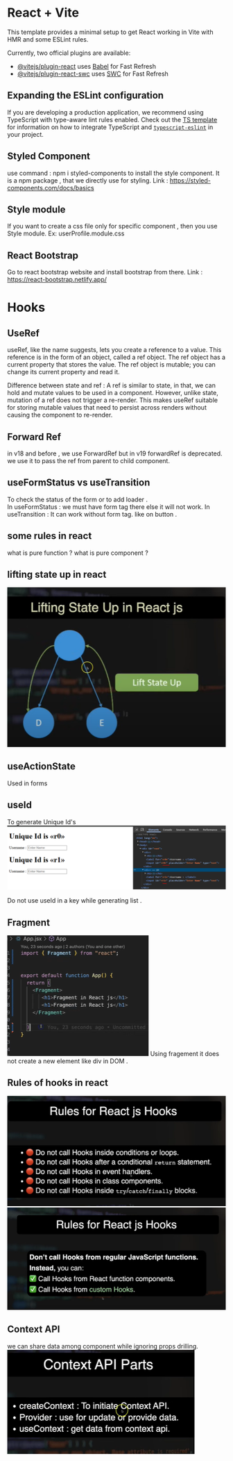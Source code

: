 # React + Vite

This template provides a minimal setup to get React working in Vite with HMR and some ESLint rules.

Currently, two official plugins are available:

- [@vitejs/plugin-react](https://github.com/vitejs/vite-plugin-react/blob/main/packages/plugin-react) uses [Babel](https://babeljs.io/) for Fast Refresh
- [@vitejs/plugin-react-swc](https://github.com/vitejs/vite-plugin-react/blob/main/packages/plugin-react-swc) uses [SWC](https://swc.rs/) for Fast Refresh

## Expanding the ESLint configuration

If you are developing a production application, we recommend using TypeScript with type-aware lint rules enabled. Check out the [TS template](https://github.com/vitejs/vite/tree/main/packages/create-vite/template-react-ts) for information on how to integrate TypeScript and [`typescript-eslint`](https://typescript-eslint.io) in your project.


## Styled Component

use command : npm i styled-components to install the style component.
It is a npm package , that we directly use for styling.
Link : https://styled-components.com/docs/basics


## Style module 

If you want to create a css file only for specific component , then you use Style module. Ex: userProfile.module.css


## React Bootstrap

Go to react bootstrap website and install bootstrap from there.
Link : https://react-bootstrap.netlify.app/

# Hooks 

## UseRef

useRef, like the name suggests, lets you create a reference to a value. This reference is in the form of an object, called a ref object. The ref object has a current property that stores the value. The ref object is mutable; you can change its current property and read it.

Difference between state and ref : 
A ref is similar to state, in that, we can hold and mutate values to be used in a component. However, unlike state, mutation of a ref does not trigger a re-render. This makes useRef suitable for storing mutable values that need to persist across renders without causing the component to re-render.


## Forward Ref 

in v18 and before , we use ForwardRef but in v19 forwardRef is deprecated.
we use it to pass the ref from parent to child component.


## useFormStatus vs useTransition

To check the status of the form or to add loader .  
In useFormStatus : we must have form tag there else it will not work.
In useTransition : It can work without form tag. like on button .

## some rules in react

what is pure function ?
what is pure component ?


## lifting state up in react
![alt text](image.png)



## useActionState

Used in forms

## useId 

To generate Unique Id's
![alt text](image-1.png)

Do not use useId in a key while generating list .



## Fragment 

![alt text](image-2.png)
Using fragement it does not create a new element like div in DOM .


## Rules of hooks in react 

![alt text](image-3.png)
![alt text](image-4.png)



## Context API 

we can share data among component while ignoring props drilling.
![alt text](image-5.png)
